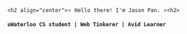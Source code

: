 `<h2 align="center">⭐️ Hello there! I'm Jason Pan. ⭐️<h2>`

**`uWaterloo CS student | Web Tinkerer | Avid Learner`**
